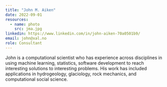 ```yaml
---
title: "John M. Aiken"
date: 2022-09-01
resources:
  - name: photo
    src: jma.jpg
linkedin: https://www.linkedin.com/in/john-aiken-70a0501b9/
email: john@xal.no
role: Consultant
---
```


John is a computational scientist who has experience across disciplines in using machine learning, statistics, software 
development to reach interesting solutions to interesting problems. His work has included applications in hydrogeology, 
glaciology, rock mechanics, and computational social science.
